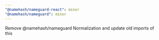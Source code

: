 ```yaml
---
"@namehash/nameguard-react": minor
"@namehash/nameguard": minor
---
```


Remove @namehash/nameguard Normalization and update old imports of this

